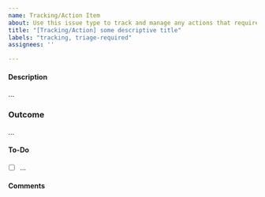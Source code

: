 ```yaml
---
name: Tracking/Action Item
about: Use this issue type to track and manage any actions that require a certain amount of time. Don't use this issue type if the task will be closed within hours.
title: "[Tracking/Action] some descriptive title"
labels: "tracking, triage-required"
assignees: ''

---
```


<!-- Thank you for contributing to the TAG!
    Please remind that an issue is not the place to ask a question.
    The README documents how to reach us https://github.com/cncf/tag-env-sustainability#contact 
    Thank you :) -->

#### Description
<!-- What is your activity about? -->

...

### Outcome
<!-- What do you want to achieve and share with the community?  -->

...

#### To-Do
<!-- What specific actions do you need to do to implement it? -->

- [ ] ...

#### Comments

<!-- Anything you like to refer to, people you like to link, additional deatils  -->